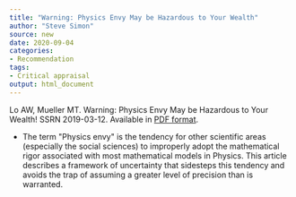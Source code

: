```yaml
---
title: "Warning: Physics Envy May be Hazardous to Your Wealth"
author: "Steve Simon"
source: new
date: 2020-09-04
categories:
- Recommendation
tags:
- Critical appraisal
output: html_document
---
```


Lo AW, Mueller MT. Warning: Physics Envy May be Hazardous to Your Wealth! SSRN 2019-03-12. Available in [PDF format](https://papers.ssrn.com/sol3/Delivery.cfm/SSRN_ID1569842_code17399.pdf?abstractid=1563882&mirid=1).

<!---More--->

+ The term "Physics envy" is the tendency for other scientific areas (especially the social sciences) to improperly adopt the mathematical rigor associated with most mathematical models in Physics. This article describes a framework of uncertainty that sidesteps this tendency and avoids the trap of assuming a greater level of precision than is warranted. 
